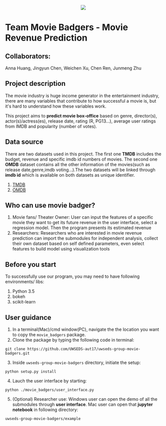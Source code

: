 <p align="center">
  <img src="http://www.thesoobproductions.co.uk/wp-content/uploads/2012/10/movie-money-film-reel.ju_.09.jpg">
</p>

# Team Movie Badgers - Movie Revenue Prediction

## Collaborators:
Anna Huang, Jingyun Chen, Weichen Xu, Chen Ren, Junmeng Zhu

## Project description

The movie industry is huge income generator in the entertainment industry, there are many variables that contribute to how successful a movie is, but it's hard to understand how these variables work. 

This project aims to **predict movie box-office** based on genre, director(s), actor(s)/actress(es), release date, rating (R, PG13...), average user ratings from IMDB and popularity (number of votes).  
## Data source
There are two datasets used in this project. The first one **TMDB** includes the budget, revenue and specific imdb id numbers of movies. The second one **OMDB** dataset contains all the other information of the movies(such as release date,genre,imdb voting...).The two datasets will be linked through **imdb id** which is available on both datasets as unique identifier.
1. [TMDB](https://www.themoviedb.org/?language=en)
2. [OMDB](http://www.omdbapi.com/)
## Who can use movie badger?
1. Movie fans/ Theater Owner: User can input the features of a specific movie they want to get its future revenue in the user interface, select a regression model. Then the program presents its estimated revenue
2. Researchers: Researchers who are interested in movie revenue prediction can import the submodules for independent analysis, collect their own dataset based on self defined parameters, even select features to build model using visualization tools

## Before you start
To successfully use our program, you may need to have following environments/ libs:
1. Python 3.5
2. bokeh
3. scikit-learn

## User guidance
1. In a terminal(Mac)/cmd window(PC), navigate the the location you want to copy the `movie_badgers` package.
2. Clone the package by typing the following code in terminal:
```
git clone https://github.com/UWSEDS-aut17/uwseds-group-movie-badgers.git
```
3. Inside `uwseds-group-movie-badgers` directory, initiate the setup:
```
python setup.py install
```
4. Lauch the user interface by starting:
```
python ./movie_badgers/user_interface.py
```
5. (Optional) Researcher use: Windows user can open the demo of all the submodules through **user interface**. Mac user can open that **jupyter notebook** in following directory:
```
uwseds-group-movie-badgers/example
```

